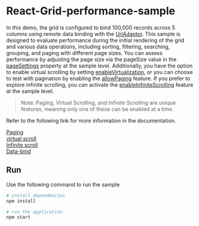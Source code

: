 # React-Grid-performance-sample

In this demo, the grid is configured to bind 100,000 records across 5 columns using remote data binding with the [UrlAdaptor](https://ej2.syncfusion.com/react/documentation/grid/connecting-to-adaptors/url-adaptor). This sample is designed to evaluate performance during the initial rendering of the grid and various data operations, including sorting, filtering, searching, grouping, and paging with different page sizes. You can assess performance by adjusting the page size via the pageSize value in the [pageSettings](https://ej2.syncfusion.com/react/documentation/api/grid/pageSettings/#pagesize) property at the sample level. Additionally, you have the option to enable virtual scrolling by setting [enableVirtualization](https://ej2.syncfusion.com/react/documentation/api/grid/#enablevirtualization), or you can choose to test with pagination by enabling the [allowPaging](https://ej2.syncfusion.com/react/documentation/api/grid/#allowpaging) feature. If you prefer to explore infinite scrolling, you can activate the [enableInfiniteScrolling](https://ej2.syncfusion.com/react/documentation/api/grid/#enableinfinitescrolling) feature at the sample level.

> Note: Paging, Virtual Scrolling, and Infinite Scrolling are unique features, meaning only one of these can be enabled at a time.

Refer to the following link for more information in the documentation.

[Paging](https://ej2.syncfusion.com/react/documentation/grid/paging) <br/>
[virtual scroll](https://ej2.syncfusion.com/react/documentation/grid/scrolling/virtual-scrolling) <br/>
[Infinite scroll](https://ej2.syncfusion.com/react/documentation/grid/scrolling/infinite-scrolling) <br/>
[Data-bind](https://ej2.syncfusion.com/react/documentation/grid/connecting-to-adaptors/url-adaptor)


## Run 
Use the following command to run the sample
``` bash
# install dependencies
npm install

# run the application
npm start

```
